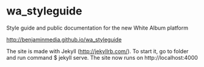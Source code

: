 wa_styleguide
=============

Style guide and public documentation for the new White Album platform

http://benjaminmedia.github.io/wa_styleguide

The site is made with Jekyll (http://jekyllrb.com/). To start it, go to folder and run command $ jekyll serve. The site now runs on http://localhost:4000
